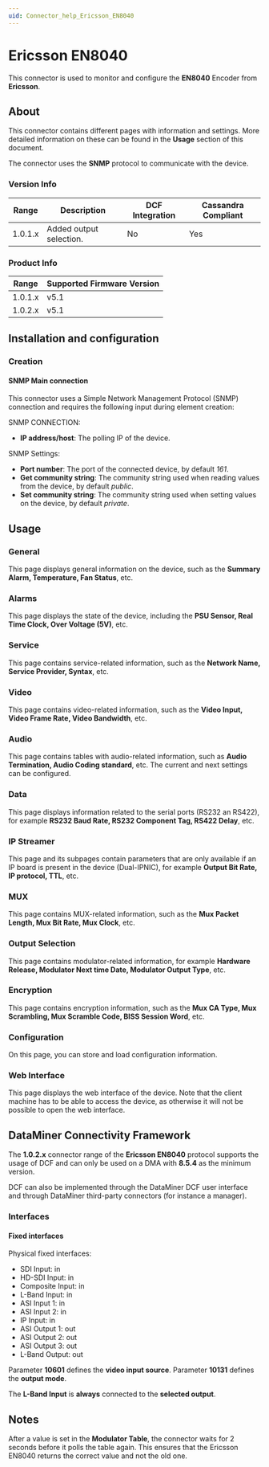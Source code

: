 ```yaml
---
uid: Connector_help_Ericsson_EN8040
---
```


# Ericsson EN8040

This connector is used to monitor and configure the **EN8040** Encoder from **Ericsson**.

## About

This connector contains different pages with information and settings. More detailed information on these can be found in the **Usage** section of this document.

The connector uses the **SNMP** protocol to communicate with the device.

### Version Info

| **Range** | **Description**         | **DCF Integration** | **Cassandra Compliant** |
|------------------|-------------------------|---------------------|-------------------------|
| 1.0.1.x          | Added output selection. | No                  | Yes                     |

### Product Info

| Range | Supported Firmware Version |
|------------------|-----------------------------|
| 1.0.1.x          | v5.1                        |
| 1.0.2.x          | v5.1                        |

## Installation and configuration

### Creation

#### SNMP Main connection

This connector uses a Simple Network Management Protocol (SNMP) connection and requires the following input during element creation:

SNMP CONNECTION:

- **IP address/host**: The polling IP of the device.

SNMP Settings:

- **Port number**: The port of the connected device, by default *161*.
- **Get community string**: The community string used when reading values from the device, by default *public*.
- **Set community string**: The community string used when setting values on the device, by default *private*.

## Usage

### General

This page displays general information on the device, such as the **Summary Alarm, Temperature, Fan Status**, etc.

### Alarms

This page displays the state of the device, including the **PSU Sensor, Real Time Clock, Over Voltage (5V)**, etc.

### Service

This page contains service-related information, such as the **Network Name, Service Provider, Syntax**, etc.

### Video

This page contains video-related information, such as the **Video Input, Video Frame Rate, Video Bandwidth**, etc.

### Audio

This page contains tables with audio-related information, such as **Audio Termination, Audio Coding standard**, etc. The current and next settings can be configured.

### Data

This page displays information related to the serial ports (RS232 an RS422), for example **RS232 Baud Rate, RS232 Component Tag, RS422 Delay**, etc.

### IP Streamer

This page and its subpages contain parameters that are only available if an IP board is present in the device (Dual-IPNIC), for example **Output Bit Rate, IP protocol, TTL**, etc.

### MUX

This page contains MUX-related information, such as the **Mux Packet Length, Mux Bit Rate, Mux Clock**, etc.

### Output Selection

This page contains modulator-related information, for example **Hardware Release, Modulator Next time Date, Modulator Output Type**, etc.

### Encryption

This page contains encryption information, such as the **Mux CA Type, Mux Scrambling, Mux Scramble Code, BISS Session Word**, etc.

### Configuration

On this page, you can store and load configuration information.

### Web Interface

This page displays the web interface of the device. Note that the client machine has to be able to access the device, as otherwise it will not be possible to open the web interface.

## DataMiner Connectivity Framework

The **1.0.2.x** connector range of the **Ericsson EN8040** protocol supports the usage of DCF and can only be used on a DMA with **8.5.4** as the minimum version.

DCF can also be implemented through the DataMiner DCF user interface and through DataMiner third-party connectors (for instance a manager).

### Interfaces

#### Fixed interfaces

Physical fixed interfaces:

- SDI Input: in
- HD-SDI Input: in
- Composite Input: in
- L-Band Input: in
- ASI Input 1: in
- ASI Input 2: in
- IP Input: in
- ASI Output 1: out
- ASI Output 2: out
- ASI Output 3: out
- L-Band Output: out

Parameter **10601** defines the **video input source**. Parameter **10131** defines the **output mode**.

The **L-Band Input** is **always** connected to the **selected output**.

## Notes

After a value is set in the **Modulator Table**, the connector waits for 2 seconds before it polls the table again. This ensures that the Ericsson EN8040 returns the correct value and not the old one.
